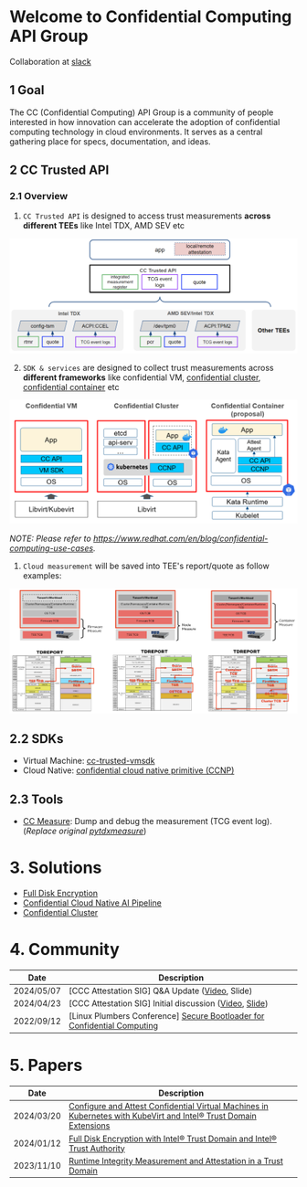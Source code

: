 
# Welcome to Confidential Computing API Group

Collaboration at [slack](https://cc-api.slack.com/archives/C0708HZ9087)

## 1 Goal

The CC (Confidential Computing) API Group is a community of people interested in
how innovation can accelerate the adoption of confidential computing technology
in cloud environments.
It serves as a central gathering place for specs, documentation, and ideas.

## 2 CC Trusted API

### 2.1 Overview

1. `CC Trusted API` is designed to access trust measurements **across different TEEs**
like Intel TDX, AMD SEV etc

![](/profile/TEEs.png)

2. `SDK & services` are designed to collect trust measurements across
**different frameworks** like confidential VM,
[confidential cluster](https://github.com/edgelesssys/constellation), [confidential container](https://github.com/confidential-containers) etc

![](/profile/ccnp_deployment.png)

_NOTE: Please refer to https://www.redhat.com/en/blog/confidential-computing-use-cases._

1. `Cloud measurement` will be saved into TEE's report/quote as follow examples:

![](/profile/cloud_measurements.png)

## 2.2 SDKs

- Virtual Machine: [cc-trusted-vmsdk](https://github.com/cc-api/cc-trusted-vmsdk)
- Cloud Native: [confidential cloud native primitive (CCNP)](https://github.com/cc-api/confidential-cloud-native-primitives)

## 2.3 Tools

- [CC Measure](https://github.com/cc-api/cc-measure): Dump and debug the measurement (TCG event log). (_Replace original [pytdxmeasure](https://pypi.org/project/pytdxmeasure/)_)

# 3. Solutions

- [Full Disk Encryption](https://github.com/cc-api/full-disk-encryption)
- [Confidential Cloud Native AI Pipeline](https://github.com/intel/cloud-native-ai-pipeline/blob/main/docs/How_to_Protect_AI_Models_in_Cloud_Native_Environments.md)
- [Confidential Cluster](https://github.com/cc-api/confidential-cluster)

# 4. Community

| Date | Description |
| ---- | ----------- |
| 2024/05/07 | [CCC Attestation SIG] Q&A Update ([Video](https://www.youtube.com/watch?v=qoAOXZpdz38), Slide) |
| 2024/04/23 | [CCC Attestation SIG] Initial discussion ([Video](https://www.youtube.com/watch?v=63Qgr695xSg), [Slide](https://github.com/CCC-Attestation/meetings/blob/main/materials/KenLu_CC_API.pdf)) |
| 2022/09/12 | [Linux Plumbers Conference] [Secure Bootloader for Confidential Computing](https://lpc.events/event/16/contributions/1260/attachments/932/1950/Secure%20bootloader%20for%20Confidential%20Computing%20-%20LPC.pdf) |

# 5. Papers

| Date | Description |
| ---- | ----------- |
| 2024/03/20 |[Configure and Attest Confidential Virtual Machines in Kubernetes with KubeVirt and Intel® Trust Domain Extensions](https://www.intel.com/content/www/us/en/developer/articles/technical/configure-confidential-vms-kubevirt-intel-trustdom.html?wapkw=Configure%20and%20Attest%20Confidential%20Virtual%20Machines%20in%20Kubernetes%20with) |
| 2024/01/12 | [Full Disk Encryption with Intel® Trust Domain and Intel® Trust Authority](https://www.intel.com/content/www/us/en/developer/articles/technical/disk-encryption-intel-trust-domain-trust-authority.html) |
| 2023/11/10 | [Runtime Integrity Measurement and Attestation in a Trust Domain](https://www.intel.com/content/www/us/en/developer/articles/community/runtime-integrity-measure-and-attest-trust-domain.html) |
